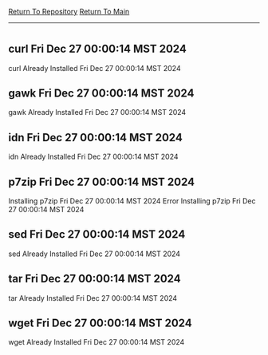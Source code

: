 [Return To Repository](https://github.com/DigitalWarrior/piholeparser/)
[Return To Main](https://github.com/DigitalWarrior/piholeparser/blob/master/RecentRunLogs/Mainlog.md)
____________________________________
# 
## curl Fri Dec 27 00:00:14 MST 2024
curl Already Installed Fri Dec 27 00:00:14 MST 2024
## gawk Fri Dec 27 00:00:14 MST 2024
gawk Already Installed Fri Dec 27 00:00:14 MST 2024
## idn Fri Dec 27 00:00:14 MST 2024
idn Already Installed Fri Dec 27 00:00:14 MST 2024
## p7zip Fri Dec 27 00:00:14 MST 2024
Installing p7zip Fri Dec 27 00:00:14 MST 2024
Error Installing p7zip Fri Dec 27 00:00:14 MST 2024
## sed Fri Dec 27 00:00:14 MST 2024
sed Already Installed Fri Dec 27 00:00:14 MST 2024
## tar Fri Dec 27 00:00:14 MST 2024
tar Already Installed Fri Dec 27 00:00:14 MST 2024
## wget Fri Dec 27 00:00:14 MST 2024
wget Already Installed Fri Dec 27 00:00:14 MST 2024
